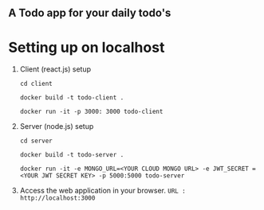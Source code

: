 ## A Todo app for your daily todo's

# Setting up on localhost


  1. Client (react.js) setup


     ``` cd client ```

     ``` docker build -t todo-client . ```


     ``` docker run -it -p 3000: 3000 todo-client ```

     

  3. Server (node.js) setup


     ``` cd server ```

     
     ``` docker build -t todo-server . ```

     
     ``` docker run -it -e MONGO_URL=<YOUR CLOUD MONGO URL> -e JWT_SECRET = <YOUR JWT SECRET KEY> -p 5000:5000 todo-server ```



  5. Access the web application in your browser.
     ```URL : http://localhost:3000 ```
